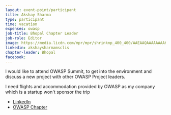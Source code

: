 ```yaml
---
layout: event-point/participant
title: Akshay Sharma
type: participant
time: vacation
expenses: owasp
job-title: Bhopal Chapter Leader
job-role: Editor
image: https://media.licdn.com/mpr/mpr/shrinknp_400_400/AAEAAQAAAAAAAAKbAAAAJDczMTY4YmJmLWJjMGItNDFmZS05OTIzLTBiZmEwYmYwNTMwMA.jpg
linkedin: akshaysharmamsclis
chapter-leader: Bhopal
facebook: 
---
```


I would like to attend OWASP Summit, to get into the environment and discuss a new project with other OWASP Project leaders.

I need flights and accommodation provided by OWASP as my company which is a startup won't sponsor the trip

* [LinkedIn](in.linkedin.com/in/akshaysharmamsclis)
* [OWASP Chapter](https://www.owasp.org/index.php/Bhopal)
